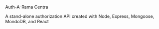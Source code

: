 Auth-A-Rama Centra

A stand-alone authorization API created with Node, Express, Mongoose, MondoDB, and React
